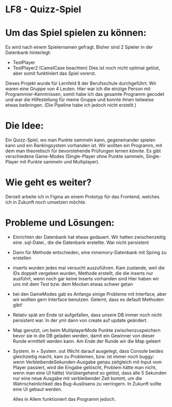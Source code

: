 # LF8 - Quizz-Spiel

# Um das Spiel spielen zu können:
Es wird nach einem Spielernamen gefragt. Bisher sind 2 Spieler in der Datenbank hinterlegt:
- TestPlayer
- TestPlayer2
(CamelCase beachten)
Dies ist noch nicht optimal gelöst, aber somit funktiniert das Spiel vorerst.

Dieses Projekt wurde für Lernfeld 8 der Berufsschule durchgeführt. Wir waren eine Gruppe von 4 Leuten. Hier war ich die einzige Person mit Programmier-Kenntnissen, somit habe ich das gesamte Programm gecodet und war die Hilfestellung für meine Gruppe und konnte ihnen teilweise etwas beibringen. (Die Pipeline habe ich jedoch nicht erstellt.)

# Die Idee:
Ein Quizz-Spiel, wo man Punkte sammeln kann, gegeneinander spielen kann und ein Rankingsystem vorhanden ist. Wir wollten ein Programm, mit dem man theoretisch für bevorstehende Prüfungen lernen könnte.
Es gibt verschiedene Game-Modes (Single-Player ohne Punkte sammeln, Single-Player mit Punkte sammeln und Multiplayer).


# Wie geht es weiter?
Derzeit arbeite ich in Figma an einem Prototyp für das Frontend, welches ich in Zukunft noch umsetzen möchte.


# Probleme und Lösungen:

- Einrichten der Datenbank hat etwas gedauert.
  Wir hatten zwischenzeitig eine .sql-Datei., die die Datenbank erstellte. War nicht persistent

- Dann für Methode entschieden, eine inmemory-Datenbank mit Spring zu erstellen

- inserts wurden jedes mal versucht auszuführen. Kam zustande, weil die IDs doppelt vergeben wurden, Methode erstellt, die die inserts nur
  ausführt, wenn noch gar keine Inserts vorhanden sind
  Hier haben wir uns mit dem Test bzw. dem Mocken etwas schwer getan

- bei den GameModes gab es Anfangs einige Probleme mit Interface, aber wir wollten gern Interface benutzen. Gelernt, dass es default Methoden gibt!

- Relativ spät am Ende ist aufgefallen, dass unsere DB immer noch nicht persistent war. In der yml dann von create auf update geändert.

- Map genutzt, um beim MultiplayerMode Punkte zwischenzuspeichern bevor sie in die DB geladen werden, damit ein Gewinner von dieser Runde
  ermittelt werden kann. Am Ende der Runde wir die Map geleert

- System. in + System. out
  (Nicht darauf ausgelegt, dass Console beides gleichzeitig macht, kam zu Problemen, bzw. ist immer noch buggy: wenn VerbleibendeSekunden-Ausgabe
  genau zeitgleich mit Input vom Player passiert, wird die Eingabe gelöscht, Problem hätte man nicht, wenn man eine UI hätte)
  Vorübergehend so gelöst, dass alle 5 Sekunden nur eine neue Ausgabe mit verbleibender Zeit kommt, um die Wahrscheinlichkeit des Bug-Auslösens zu verringern. In Zukunft sollte eine UI gebaut werden.

  Alles in Allem funktioniert das Programm jedoch.
  
